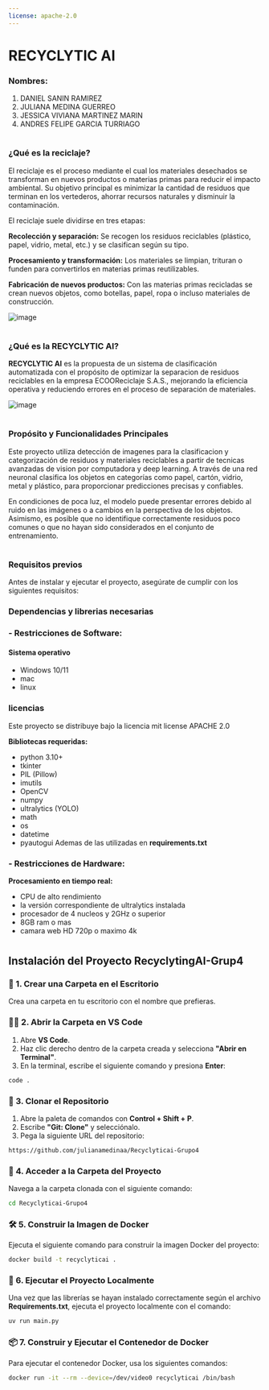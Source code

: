 ```yaml
---
license: apache-2.0
---
```

#  **RECYCLYTIC AI** 

### **Nombres:**
1. DANIEL SANIN RAMIREZ
2. JULIANA MEDINA GUERREO
3. JESSICA VIVIANA MARTINEZ MARIN
4. ANDRES FELIPE GARCIA TURRIAGO

# 

### **¿Qué es la reciclaje?**

El reciclaje es el proceso mediante el cual los materiales desechados se transforman en nuevos productos o materias primas para reducir el impacto ambiental. Su objetivo principal es minimizar la cantidad de residuos que terminan en los vertederos, ahorrar recursos naturales y disminuir la contaminación.

El reciclaje suele dividirse en tres etapas:

**Recolección y separación:** Se recogen los residuos reciclables (plástico, papel, vidrio, metal, etc.) y se clasifican según su tipo.

**Procesamiento y transformación:** Los materiales se limpian, trituran o funden para convertirlos en materias primas reutilizables.

**Fabricación de nuevos productos:** Con las materias primas recicladas se crean nuevos objetos, como botellas, papel, ropa o incluso materiales de construcción.

  ![image](https://github.com/user-attachments/assets/f11ba0a5-10af-4bb1-83db-8ccc31fd32d5)

#

### **¿Qué es la RECYCLYTIC AI?**

**RECYCLYTIC AI** es la propuesta de un sistema de clasificación automatizada con el propósito de optimizar la separacion de residuos reciclables en la empresa ECOOReciclaje S.A.S., mejorando la eficiencia operativa y reduciendo errores en el proceso de separación de materiales.

![image](https://github.com/user-attachments/assets/281d4bfe-0d91-46b7-89c4-4d263e4b26cc)
#

### **Propósito y Funcionalidades Principales**

Este proyecto utiliza detección de imagenes para la clasificacion y categorización de residuos y materiales reciclables a partir de tecnicas avanzadas de vision por computadora y deep learning. A través de una red neuronal clasifica los objetos en categorías como papel, cartón, vidrio, metal y plástico, para proporcionar predicciones precisas y confiables.

En condiciones de poca luz, el modelo puede presentar errores debido al ruido en las imágenes o a cambios en la perspectiva de los objetos. Asimismo, es posible que no identifique correctamente residuos poco comunes o que no hayan sido considerados en el conjunto de entrenamiento.

#
### **Requisitos previos**

Antes de instalar y ejecutar el proyecto, asegúrate de cumplir con los siguientes requisitos:

### **Dependencias y librerias necesarias**

### **- Restricciones de Software:**

#### **Sistema operativo**
- Windows 10/11
- mac
- linux

### **licencias**
Este proyecto se distribuye bajo la licencia mit
license APACHE 2.0

**Bibliotecas requeridas:**
- python 3.10+
- tkinter
- PIL (Pillow)
- imutils
- OpenCV
- numpy
- ultralytics (YOLO)
- math
- os
- datetime 
- pyautogui 
Ademas de las utilizadas en **requirements.txt**

### **- Restricciones de Hardware:**

**Procesamiento en tiempo real:**
- CPU de alto rendimiento
- la versión correspondiente de ultralytics instalada
- procesador de 4 nucleos y 2GHz o superior
- 8GB ram o mas
- camara web HD 720p o maximo 4k

#
## **Instalación del Proyecto RecyclytingAI-Grup4**

### 📂 1. Crear una Carpeta en el Escritorio
Crea una carpeta en tu escritorio con el nombre que prefieras.

### 🧑‍💻 2. Abrir la Carpeta en VS Code
1. Abre **VS Code**.
2. Haz clic derecho dentro de la carpeta creada y selecciona **"Abrir en Terminal"**.
3. En la terminal, escribe el siguiente comando y presiona **Enter**:

```bash
code .
```

### 🔗 3. Clonar el Repositorio
1. Abre la paleta de comandos con **Control + Shift + P**.
2. Escribe **"Git: Clone"** y selecciónalo.
3. Pega la siguiente URL del repositorio:

```bash
https://github.com/julianamedinaa/Recyclyticai-Grupo4
```

### 📁 4. Acceder a la Carpeta del Proyecto
Navega a la carpeta clonada con el siguiente comando:

```bash
cd Recyclyticai-Grupo4
```

### 🛠️ 5. Construir la Imagen de Docker
Ejecuta el siguiente comando para construir la imagen Docker del proyecto:

```bash
docker build -t recyclyticai .
```

### 🚦 6. Ejecutar el Proyecto Localmente
Una vez que las librerías se hayan instalado correctamente según el archivo **Requirements.txt**, ejecuta el proyecto localmente con el comando:

```bash
uv run main.py
```

### 📦 7. Construir y Ejecutar el Contenedor de Docker
Para ejecutar el contenedor Docker, usa los siguientes comandos:

```bash
docker run -it --rm --device=/dev/video0 recyclyticai /bin/bash
```










